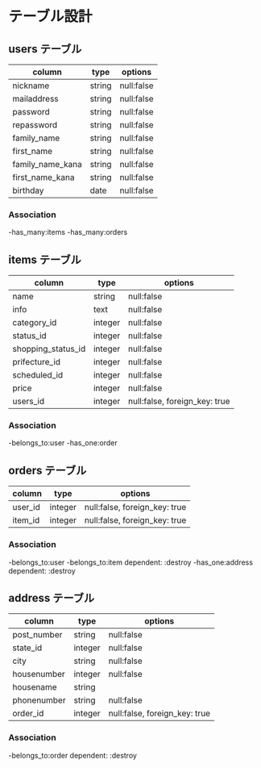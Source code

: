 # テーブル設計

## users テーブル

| column            | type      | options     |
|------------------ |---------  |------------ |
| nickname          | string    | null:false  |
| mailaddress       | string    | null:false  |
| password          | string    | null:false  |
| repassword        | string    | null:false  |
| family_name       | string    | null:false  |
| first_name        | string    | null:false  |
| family_name_kana  | string    | null:false  |
| first_name_kana   | string    | null:false  |
| birthday          | date      | null:false  |

### Association

-has_many:items
-has_many:orders

## items テーブル

| column              | type      | options                         |
|-------------------- |---------  |-------------------------------  |
| name                | string    | null:false                      |
| info                | text      | null:false                      |
| category_id         | integer   | null:false                      |
| status_id           | integer   | null:false                      |
| shopping_status_id  | integer   | null:false                      |
| prifecture_id       | integer   | null:false                      |
| scheduled_id        | integer   | null:false                      |
| price               | integer   | null:false                      |
| users_id            | integer   | null:false, foreign_key: true   |

### Association

-belongs_to:user
-has_one:order

## orders テーブル

| column    | type      | options                         |
|---------- |---------  |-------------------------------  |
| user_id   | integer   | null:false, foreign_key: true   |
| item_id   | integer   | null:false, foreign_key: true   |

### Association

-belongs_to:user
-belongs_to:item dependent: :destroy
-has_one:address dependent: :destroy

## address テーブル

| column        | type      | options                         |
|-------------  |---------  |-------------------------------  |
| post_number   | string    | null:false                      |
| state_id      | integer   | null:false                      |
| city          | string    | null:false                      |
| housenumber   | integer   | null:false                      |
| housename     | string    |                                 |
| phonenumber   | string    | null:false                      |
| order_id     | integer   | null:false, foreign_key: true   |

### Association

-belongs_to:order dependent: :destroy
